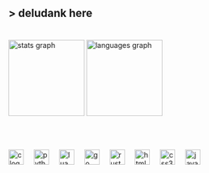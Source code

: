 <h2 align="left">> deludank here</h2>

###

<br clear="both">

<div align="left">
  <img src="https://github-readme-stats.vercel.app/api?username=deludankbz&hide_title=false&hide_rank=true&show_icons=true&include_all_commits=true&count_private=true&disable_animations=false&theme=gruvbox&locale=en&hide_border=true" height="150" alt="stats graph"  />
  <img src="https://github-readme-stats.vercel.app/api/top-langs?username=deludankbz&locale=en&hide_title=false&layout=compact&card_width=320&langs_count=5&theme=gruvbox&hide_border=true" height="150" alt="languages graph"  />
</div>

###

<br clear="both">



###

<div align="left">
  <img src="https://cdn.jsdelivr.net/gh/devicons/devicon/icons/c/c-line.svg" height="30" alt="c logo"  />
  <img width="12" />
  <img src="https://cdn.jsdelivr.net/gh/devicons/devicon/icons/python/python-plain.svg" height="30" alt="python logo"  />
  <img width="12" />
  <img src="https://cdn.jsdelivr.net/gh/devicons/devicon/icons/lua/lua-plain.svg" height="30" alt="lua logo"  />
  <img width="12" />
  <img src="https://cdn.simpleicons.org/go/00ADD8" height="30" alt="go logo"  />
  <img width="12" />
  <img src="https://cdn.jsdelivr.net/gh/devicons/devicon/icons/rust/rust-original.svg" height="30" alt="rust logo"  />
  <img width="12" />
  <img src="https://cdn.jsdelivr.net/gh/devicons/devicon/icons/html5/html5-original.svg" height="30" alt="html5 logo"  />
  <img width="12" />
  <img src="https://cdn.jsdelivr.net/gh/devicons/devicon/icons/css3/css3-original.svg" height="30" alt="css3 logo"  />
  <img width="12" />
  <img src="https://cdn.jsdelivr.net/gh/devicons/devicon/icons/javascript/javascript-original.svg" height="30" alt="javascript logo"  />
</div>

###
